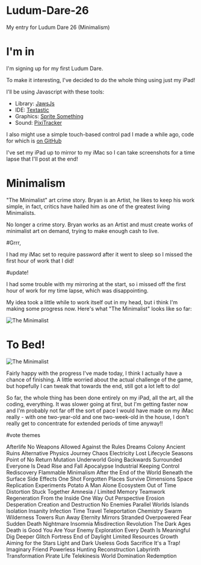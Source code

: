 Ludum-Dare-26
=============

My entry for Ludum Dare 26 (Minimalism)


# I'm in

I'm signing up for my first Ludum Dare.

To make it interesting, I've decided to do the whole thing using just my iPad!

I'll be using Javascript with these tools:

<ul>
<li>Library: <a href="http://jawsjs.com">JawsJs</a></li>
<li>IDE: <a href="http://www.textasticapp.com/">Textastic</a></li>
<li>Graphics: <a href="http://terriblegames.com/spriteSomething/">Sprite Something</a></li>
<li>Sound: <a href="http://www.warmplace.ru/soft/pixitracker/">PixiTracker</a></li>
</ul>

I also might use a simple touch-based control pad I made a while ago, code for which is <a href="https://github.com/MalphasWats/Quint">on GitHub</a>

I've set my iPad up to mirror to my iMac so I can take screenshots for a time lapse that I'll post at the end!


# Minimalism
"The Minimalist" art crime story. Bryan is an Artist, he likes to keep his work simple, in fact, critics have hailed him as one of the greatest living Minimalists.

No longer a crime story. Bryan works as an Artist and must create works of minimalist art on demand, trying to make enough cash to live.


#Grrr,

I had my iMac set to require password after it went to sleep so I missed the first hour of work that I did!


#update!

I had some trouble with my mirroring at the start, so i missed off the first hour of work for my time lapse, which was disappointing.

My idea took a little while to work itself out in my head, but i think I'm making some progress now. Here's what "The Minimalist" looks like so far:

<img src="http://www.subdimension.co.uk/files/images/ld26-1.png" alt="The Minimalist" />


# To Bed!

<img src="http://www.subdimension.co.uk/files/images/ld26-2.png" alt="The Minimalist" />

Fairly happy with the progress I've made today, I think I actually have a chance of finishing. A little worried about the actual challenge of the game, but hopefully I can tweak that towards the end, still got a lot left to do!

So far, the whole thing has been done entirely on my iPad, all the art, all the coding, everything. It was slower going at first, but I'm getting faster now and I'm probably not far off the sort of pace I would have made on my iMac really - with one two-year-old and one two-week-old in the house, I don't really get to concentrate for extended periods of time anyway!!



#vote themes


Afterlife
No Weapons Allowed
Against the Rules
Dreams
Colony
Ancient Ruins
Alternative Physics
Journey
Chaos
Electricity
Lost
Lifecycle
Seasons
Point of No Return
Mutation
Underworld
Going Backwards
Surrounded
Everyone Is Dead
Rise and Fall
Apocalypse
Industrial
Keeping Control
Rediscovery
Flammable
Minimalism
After the End of the World
Beneath the Surface
Side Effects
One Shot
Forgotten Places
Survive
Dimensions
Space
Replication
Experiments
Potato
A Man Alone
Ecosystem
Out of Time
Distortion
Stuck Together
Amnesia / Limited Memory
Teamwork
Regeneration
From the Inside
One Way Out
Perspective
Erosion
Desperation
Creation and Destruction
No Enemies
Parallel Worlds
Islands
Isolation
Insanity
Infection
Time Travel
Teleportation
Chemistry
Swarm
Wilderness
Towers
Run Away
Eternity
Mirrors
Stranded
Overpowered
Fear
Sudden Death
Nightmare
Insomnia
Misdirection
Revolution
The Dark Ages
Death is Good
You Are Your Enemy
Exploration
Every Death Is Meaningful
Dig Deeper
Glitch
Fortress
End of Daylight
Limited Resources
Growth
Aiming for the Stars
Light and Dark
Useless Gods
Sacrifice
It's a Trap!
Imaginary Friend
Powerless
Hunting
Reconstruction
Labyrinth
Transformation
Pirate Life
Telekinesis
World Domination
Redemption
